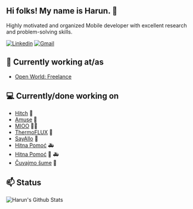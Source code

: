 <h2 >Hi folks! My name is Harun. 👋</h2>
<p>Highly motivated and organized Mobile developer with excellent research and problem-solving skills.</p>

[![Linkedin](https://img.shields.io/badge/-Linkedin-blue?style=flat&logo=Linkedin&logoColor=white)](https://ba.linkedin.com/in/harun-agi%C4%87-958aa7142) [![Gmail](https://img.shields.io/badge/-Gmail-c14438?style=flat&logo=Gmail&logoColor=white)](mailto:harun@smartapps.ba)

## 💼 Currently working at/as
- [Open World: Freelance](https://www.linkedin.com/in/harunagic/)

## 💻 Currently/done working on
- [Hitch](https://play.google.com/store/apps/details?id=com.hitchtechnologies.hitch&hl=en&gl=US) 🚗
- [Amuse](https://play.google.com/store/apps/details?id=io.amuse.android&hl=en&gl=US)  🎼
- [MIOO](https://play.google.com/store/apps/details?id=cc.mioo&hl=en&gl=US) 🚴🏻
- [ThermoFLUX](https://apps.apple.com/us/app/thermoflux/id1587484124) 
- [SayAllo](https://play.google.com/store/apps/details?id=com.datingunpacked.unpackd&hl=en&gl=US)  👋
- [Hitna Pomoć](https://play.google.com/store/apps/details?id=com.hitnapomoc.kts&hl=en&gl=US)  🚑
- [Hitna Pomoć](https://apps.apple.com/us/app/hitna-pomoc-sarajevo/id1540998868)  🚑
- [Čuvajmo šume](https://play.google.com/store/apps/details?id=ba.betastudio.cuvajmosume) 🌳

## 📫 Status
![Harun's Github Stats](https://github-readme-stats.vercel.app/api?username=harunagic&show_icons=true&hide_border=true&include_all_commits=true&count_private=true)

